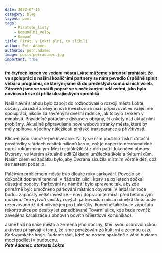 ```yaml
---
date: 2022-07-16
category: blog
layout: post
tags:
    - Piratske_listy
    - Komunální_volby
    - Kampaň
title: Piráti v Lokti plní, co slíbili
author: Petr Adamec
authorId: petr.adamec
image: posts/petradamec.jpg
important: true
---
```

**Po čtyřech letech ve vedení města Lokte můžeme s hrdostí prohlásit, že ve spolupráci s našimi koaličními partnery se nám povedlo úspěšně splnit většinu programu, se kterým jsme šli do předešlých komunálních voleb. Zároveň jsme se snažili poprat se s nečekanými událostmi, jako byla covidová krize či příliv ukrajinských uprchlíků.**

Naší hlavní snahou bylo zapojit do rozhodování o rozvoji města Lokte občany. Zásadní změny a nové investice se musí připravovat ve vzájemné spolupráci, nikoliv za zavřenými dveřmi radnice, jak to bylo zvykem v minulosti. Pravidelně pořádáme diskuse s občany, či ankety nad aktuálními problémy. Aktuálně připravujeme nové webové stránky města, které by měly splňovat všechny náležitosti pirátské transparance a přívětivosti. 

Klíčové jsou samozřejmě investice. Na ty se nám podařilo získat dotační prostředky v řádech desítek milionů korun, což je naprosto nesrovnatelné oproti rokům minulým. Mezi nejdůležitější z nich patří dokončení obnovy Dvorany, ve kterém aktuálně sídlí Základní umělecká škola a Kulturní dům. Naším cílem od začátku bylo, aby Dvorana sloužila místním včetně dětí, což se naštěstí podařilo. 

Palčivým problémem města bylo dlouhé roky parkování. Povedlo se dokončit dopravní terminál v Nádražní ulici, který se po letech dočkal důstojné podoby. Parkování na náměstí bylo upraveno tak, aby zde primárně bylo umožněno parkování místních obyvatel. V letošním roce budou započaty velké investice – nový dopravní terminál před betonovým mostem. Ten vytvoří desítky nových parkovacích míst a náměstí tímto bude rezervováno již definitivně jen pro Lokeťáky. Konečně také bude započata rekonstrukce po desítky let zanedbávané Tovární ulice, kde bude rovněž zavedena kanalizace a obnoven povrch příjezdové komunikace.  

Jsme hrdí na naše město a zejména jeho občany, kteří svou dobrovolnickou aktivitou přispívají k tomu, že jsme považováni za kulturní a zelenou oázu Karlovarského kraje. 
Budeme rádi, když se na tom společně s Vámi budeme moci podílet i v budoucnu.  
***Petr Adamec, starosta Lokte***
